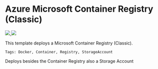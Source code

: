 # Azure Microsoft Container Registry (Classic)

<a href="https://portal.azure.com/#create/Microsoft.Template/uri/https%3A%2F%2Fraw.githubusercontent.com%2Fpascalnaber%2FEnterpriseARMTemplates%2Fmaster%2Ftemplates%2Fresources%2FMicrosoft.ContainerRegistry(Classic)%2Fazuredeploy.json" target="_blank">
    <img src="http://azuredeploy.net/deploybutton.png"/>
</a>
<a href="http://armviz.io/#/?load=https%3A%2F%2Fraw.githubusercontent.com%2Fpascalnaber%2FEnterpriseARMTemplates%2Fmaster%2Ftemplates%2Fresources%2FMicrosoft.ContainerRegistry(Classic)/azuredeploy.json" target="_blank">
    <img src="http://armviz.io/visualizebutton.png"/>
</a>

This template deploys a Microsoft Container Registry (Classic). 

`Tags: Docker, Container, Registry, StorageAccount`

Deploys besides the Container Registry also a Storage Account